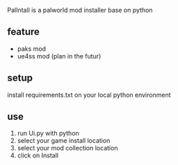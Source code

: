 PalIntall is a palworld mod installer base on python

## feature
 - paks mod
 - ue4ss mod (plan in the futur)

## setup
install requirements.txt on your local python environment

## use
1. run Ui.py with python
2. select your game install location
3. select your mod collection location
4. click on Install